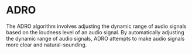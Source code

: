 # ADRO
The ADRO algorithm involves adjusting the dynamic range of audio signals based on the loudness level of an audio signal. By automatically adjusting the dynamic range of audio signals, ADRO attempts to make audio signals more clear and natural-sounding. 
